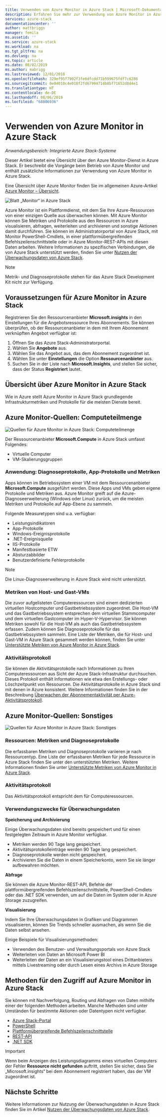 ```yaml
---
title: Verwenden von Azure Monitor in Azure Stack | Microsoft-Dokumentation
description: Erfahren Sie mehr zur Verwendung von Azure Monitor in Azure Stack.
services: azure-stack
documentationcenter: ''
author: mattbriggs
manager: femila
ms.assetid: ''
ms.service: azure-stack
ms.workload: na
ms.tgt_pltfrm: na
ms.devlang: na
ms.topic: article
ms.date: 08/02/2019
ms.author: mabrigg
ms.lastreviewed: 12/01/2018
ms.openlocfilehash: 329ef95f7902f3fe6dfcdd71b599675fdf7c6286
ms.sourcegitcommit: 0e0d010c4e010f2fd6799471db8bf71652d8d4e1
ms.translationtype: HT
ms.contentlocale: de-DE
ms.lasthandoff: 08/06/2019
ms.locfileid: "68806936"
---
```

# <a name="use-azure-monitor-on-azure-stack"></a>Verwenden von Azure Monitor in Azure Stack

*Anwendungsbereich: Integrierte Azure Stack-Systeme*

Dieser Artikel bietet eine Übersicht über den Azure Monitor-Dienst in Azure Stack. Er beschreibt die Vorgänge beim Betrieb von Azure Monitor und enthält zusätzliche Informationen zur Verwendung von Azure Monitor in Azure Stack. 

Eine Übersicht über Azure Monitor finden Sie im allgemeinen Azure-Artikel [Azure Monitor – Übersicht](https://docs.microsoft.com/azure/monitoring-and-diagnostics/monitoring-get-started).

![Blatt „Monitor“ in Azure Stack](./media/azure-stack-metrics-azure-data/azs-monitor.png)

Azure Monitor ist ein Plattformdienst, mit dem Sie Ihre Azure-Ressourcen von einer einzigen Quelle aus überwachen können. Mit Azure Monitor können Sie Metriken und Protokolle aus den Ressourcen in Azure visualisieren, abfragen, weiterleiten und archivieren und sonstige Aktionen damit durchführen. Sie können im Administratorportal von Azure Stack, mit Monitor PowerShell-Cmdlets, in einer plattformübergreifenden Befehlszeilenschnittstelle oder in Azure Monitor-REST-APIs mit diesen Daten arbeiten. Weitere Informationen zu spezifischen Verbindungen, die von Azure Stack unterstützt werden, finden Sie unter [Nutzen der Überwachungsdaten von Azure Stack](azure-stack-metrics-monitor.md).

> [!Note]
> Metrik- und Diagnoseprotokolle stehen für das Azure Stack Development Kit nicht zur Verfügung.

## <a name="prerequisites-for-azure-monitor-on-azure-stack"></a>Voraussetzungen für Azure Monitor in Azure Stack

Registrieren Sie den Ressourcenanbieter **Microsoft.insights** in den Einstellungen für die Angebotsressource Ihres Abonnements. Sie können überprüfen, ob der Ressourcenanbieter in dem mit Ihrem Abonnement verknüpften Angebot verfügbar ist:

1. Öffnen Sie das Azure Stack-Administratorportal.
2. Wählen Sie **Angebote** aus.
3. Wählen Sie das Angebot aus, das dem Abonnement zugeordnet ist.
4. Wählen Sie unter **Einstellungen** die Option **Ressourcenanbieter** aus. 
5. Suchen Sie in der Liste nach **Microsoft.Insights**, und stellen Sie sicher, dass der Status **Registriert** lautet.

## <a name="overview-of-azure-monitor-on-azure-stack"></a>Übersicht über Azure Monitor in Azure Stack

Wie in Azure stellt Azure Monitor in Azure Stack grundlegende Infrastrukturmetriken und Protokolle für die meisten Dienste bereit.

## <a name="azure-monitor-sources-compute-subset"></a>Azure Monitor-Quellen: Computeteilmenge

![Quellen für Azure Monitor in Azure Stack: Computeteilmenge](media//azure-stack-metrics-azure-data/azs-monitor-computersubset.png)

Der Ressourcenanbieter **Microsoft.Compute** in Azure Stack umfasst Folgendes:
 - Virtuelle Computer 
 - VM-Skalierungsgruppen

### <a name="application---diagnostics-logs-app-logs-and-metrics"></a>Anwendung: Diagnoseprotokolle, App-Protokolle und Metriken

Apps können im Betriebssystem einer VM mit dem Ressourcenanbieter **Microsoft.Compute** ausgeführt werden. Diese Apps und VMs geben eigene Protokolle und Metriken aus. Azure Monitor greift auf die Azure-Diagnoseerweiterung (Windows oder Linux) zurück, um die meisten Metriken und Protokolle auf App-Ebene zu sammeln.

Folgende Measuretypen sind u.a. verfügbar:
 - Leistungsindikatoren
 - App-Protokolle
 - Windows-Ereignisprotokolle
 - .NET-Ereignisquelle
 - IIS-Protokolle
 - Manifestbasierte ETW
 - Absturzabbilder
 - Benutzerdefinierte Fehlerprotokolle

> [!Note]  
> Die Linux-Diagnoseerweiterung in Azure Stack wird nicht unterstützt.

### <a name="host-and-guest-vm-metrics"></a>Metriken von Host- und Gast-VMs

Die zuvor aufgelisteten Computeressourcen sind einem dedizierten virtuellen Hostcomputer und Gastbetriebssystem zugeordnet. Die Host-VM und das Gastbetriebssystem entsprechen dem virtuellen Stammcomputer und dem virtuellen Gastcomputer im Hyper-V-Hypervisor. Sie können Metriken sowohl für die Host-VM als auch das Gastbetriebssystem erfassen. Zudem können Sie Diagnoseprotokolle für das Gastbetriebssystem sammeln. Eine Liste der Metriken, die für Host- und Gast-VM in Azure Stack gesammelt werden können, finden Sie unter [Unterstützte Metriken von Azure Monitor in Azure Stack](azure-stack-metrics-supported.md). 

### <a name="activity-log"></a>Aktivitätsprotokoll

Sie können die Aktivitätsprotokolle nach Informationen zu Ihren Computeressourcen aus Sicht der Azure Stack-Infrastruktur durchsuchen. Dieses Protokoll enthält Informationen wie etwa den Erstellungs- oder Löschzeitpunkt von Ressourcen. Die Aktivitätsprotokolle in Azure Stack sind mit denen in Azure konsistent. Weitere Informationen finden Sie in der Beschreibung [Überwachen der Abonnementaktivität per Azure-Aktivitätsprotokoll](https://docs.microsoft.com/azure/monitoring-and-diagnostics/monitoring-overview-activity-logs). 


## <a name="azure-monitor-sources-everything-else"></a>Azure Monitor-Quellen: Sonstiges

![Quellen für Azure Monitor in Azure Stack: Sonstiges](media//azure-stack-metrics-azure-data/azs-monitor-othersubset.png)

### <a name="resources---metrics-and-diagnostics-logs"></a>Ressourcen: Metriken und Diagnoseprotokolle

Die erfassbaren Metriken und Diagnoseprotokolle variieren je nach Ressourcentyp. Eine Liste der erfassbaren Metriken für jede Ressource in Azure Stack finden Sie unter den unterstützten Metriken. Weitere Informationen finden Sie unter [Unterstützte Metriken von Azure Monitor in Azure Stack](azure-stack-metrics-supported.md).

### <a name="activity-log"></a>Aktivitätsprotokoll

Das Aktivitätsprotokoll entspricht dem für Computeressourcen. 

### <a name="uses-for-monitoring-data"></a>Verwendungszwecke für Überwachungsdaten

**Speicherung und Archivierung**  

Einige Überwachungsdaten sind bereits gespeichert und für einen festgelegten Zeitraum in Azure Monitor verfügbar. 
 - Metriken werden 90 Tage lang gespeichert. 
 - Aktivitätsprotokolleinträge werden 90 Tage lang gespeichert. 
 - Diagnoseprotokolle werden nicht gespeichert.
 - Archivieren Sie die Daten in einem Speicherkonto, wenn Sie sie länger aufbewahren möchten.

**Abfrage**  

Sie können die Azure Monitor-REST-API, Befehle der plattformübergreifenden Befehlszeilenschnittstelle, PowerShell-Cmdlets oder das .NET SDK verwenden, um auf die Daten im System oder in Azure Storage zuzugreifen. 

**Visualisierung**

Indem Sie Ihre Überwachungsdaten in Grafiken und Diagrammen visualisieren, können Sie Trends schneller ausmachen, als wenn Sie die Daten selbst ansehen. 

Einige Beispiele für Visualisierungsmethoden:
 - Verwenden des Benutzer- und Verwaltungsportals von Azure Stack
 - Weiterleiten von Daten an Microsoft Power BI
 - Weiterleiten der Daten an ein Visualisierungstool eines Drittanbieters mittels Livestreaming oder durch Lesen eines Archivs in Azure Storage

## <a name="methods-of-accessing-azure-monitor-on-azure-stack"></a>Methoden für den Zugriff auf Azure Monitor in Azure Stack

Sie können mit Nachverfolgung, Routing und Abfragen von Daten mithilfe einer der folgenden Methoden arbeiten. Manche Methoden sind unter Umständen für bestimmte Aktionen oder Datentypen nicht verfügbar. 

 - [Azure Stack-Portal](azure-stack-use-portal.md)
 - [PowerShell](https://docs.microsoft.com/azure/monitoring-and-diagnostics/insights-powershell-samples)
 - [Plattformübergreifende Befehlszeilenschnittstelle](https://docs.microsoft.com/azure/monitoring-and-diagnostics/insights-cli-samples)
 - [REST-API](https://docs.microsoft.com/rest/api/monitor)
 - [.NET SDK](https://www.nuget.org/packages/Microsoft.Azure.Management.Monitor)

> [!Important]  
> Wenn beim Anzeigen des Leistungsdiagramms eines virtuellen Computers der Fehler **Ressource nicht gefunden** auftritt, stellen Sie sicher, dass Sie „Microsoft.insights“ bei dem Abonnement registriert haben, das der VM zugeordnet ist.

## <a name="next-steps"></a>Nächste Schritte

Weitere Informationen zur Nutzung der Überwachungsdaten in Azure Stack finden Sie im Artikel [Nutzen der Überwachungsdaten von Azure Stack](azure-stack-metrics-monitor.md).
